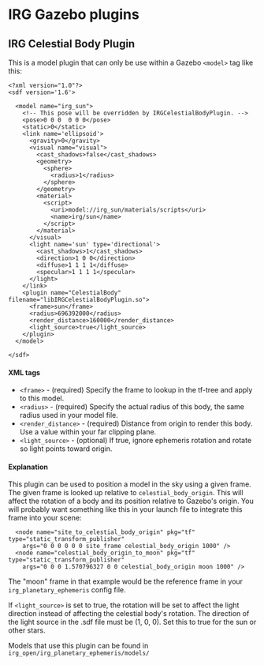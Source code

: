 IRG Gazebo plugins
==================================
IRG Celestial Body Plugin
-------------------
This is a model plugin that can only be use within a Gazebo `<model>` tag like this:

```
<?xml version="1.0"?>
<sdf version='1.6'>
    
  <model name="irg_sun">
    <!-- This pose will be overridden by IRGCelestialBodyPlugin. -->
    <pose>0 0 0  0 0 0</pose>
    <static>0</static>
    <link name='ellipsoid'>
      <gravity>0</gravity>
      <visual name="visual">
        <cast_shadows>false</cast_shadows>
        <geometry>
          <sphere>
            <radius>1</radius>
          </sphere>
        </geometry>
        <material>
          <script>
            <uri>model://irg_sun/materials/scripts</uri>
            <name>irg/sun</name>
          </script>
        </material>
      </visual>
      <light name='sun' type='directional'>
        <cast_shadows>1</cast_shadows>
        <direction>1 0 0</direction>
        <diffuse>1 1 1 1</diffuse>
        <specular>1 1 1 1</specular>
      </light>
    </link>
    <plugin name="CelestialBody" filename="libIRGCelestialBodyPlugin.so">
      <frame>sun</frame>
      <radius>696392000</radius>
      <render_distance>160000</render_distance>
      <light_source>true</light_source>
    </plugin>
  </model>

</sdf>
```

#### XML tags
 - `<frame>` - (required) Specify the frame to lookup in the tf-tree and apply to this model.
 - `<radius>` - (required) Specify the actual radius of this body, the same radius used in your model file.
 - `<render_distance>` - (required) Distance from origin to render this body. Use a value within your far clipping plane.
 - `<light_source>` - (optional) If true, ignore ephemeris rotation and rotate so light points toward origin.

#### Explanation
This plugin can be used to position a model in the sky using a given frame. The
given frame is looked up relative to `celestial_body_origin`. This will affect
the rotation of a body and its position relative to Gazebo's origin. You will
probably want something like this in your launch file to integrate this frame
into your scene:
```
  <node name="site_to_celestial_body_origin" pkg="tf" type="static_transform_publisher"
    args="0 0 0 0 0 0 site_frame celestial_body_origin 1000" />
  <node name="celestial_body_origin_to_moon" pkg="tf" type="static_transform_publisher"
    args="0 0 0 1.570796327 0 0 celestial_body_origin moon 1000" />
```
The "moon" frame in that example would be the reference frame in your
`irg_planetary_ephemeris` config file.

If `<light_source>` is set to true, the rotation will be set to affect the light
direction instead of affecting the celestial body's rotation. The direction of
the light source in the .sdf file must be (1, 0, 0). Set this to true for the
sun or other stars.

Models that use this plugin can be found in `irg_open/irg_planetary_ephemeris/models/`

